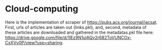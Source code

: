 # Cloud-computing

Here is the implementation of scraper of https://pubs.acs.org/journal/jacsat. First, urls of articles are taken out (links.pkl), and, second, metadata of these articles are downloaded and gathered in the metadatas.pkl file here: https://drive.google.com/file/d/1lEz9N1ulAQv2r682ToVUNCOx-CxXVv0P/view?usp=sharing. 
